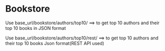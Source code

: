 # Bookstore

Use base_url/bookstore/authors/top10/ ==> to get top 10 authors and their top 10 books in JSON format

Use base_url/bookstore/authors/top10/rest/ ==> to get top 10 authors and their top 10 books Json format(REST API used)
